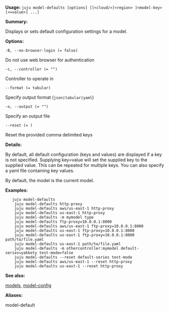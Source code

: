 **Usage:** `juju model-defaults [options] [[<cloud/>]<region> ]<model-key>[<=value>] ...]`

**Summary:**

Displays or sets default configuration settings for a model.

**Options:**

`-B, --no-browser-login (= false)`

Do not use web browser for authentication

`-c, --controller (= "")`

Controller to operate in

`--format (= tabular)`

Specify output format (`json|tabular|yaml`)

`-o, --output (= "")`

Specify an output file

`--reset (= )`

Reset the provided comma delimited keys

**Details:**

By default, all default configuration (keys and values) are displayed if a key is not specified. Supplying key=value will set the supplied key to the supplied value. This can be repeated for multiple keys. You can also specify a yaml file containing key values.

By default, the model is the current model.

**Examples:**

       juju model-defaults
        juju model-defaults http-proxy
        juju model-defaults aws/us-east-1 http-proxy
        juju model-defaults us-east-1 http-proxy
        juju model-defaults -m mymodel type
        juju model-defaults ftp-proxy=10.0.0.1:8000
        juju model-defaults aws/us-east-1 ftp-proxy=10.0.0.1:8000
        juju model-defaults us-east-1 ftp-proxy=10.0.0.1:8000
        juju model-defaults us-east-1 ftp-proxy=10.0.0.1:8000 path/to/file.yaml
        juju model-defaults us-east-1 path/to/file.yaml    
        juju model-defaults -m othercontroller:mymodel default-series=yakkety test-mode=false
        juju model-defaults --reset default-series test-mode
        juju model-defaults aws/us-east-1 --reset http-proxy
        juju model-defaults us-east-1 --reset http-proxy
**See also:**

[models](https://discourse.jujucharms.com/t/command-models/1771), [model-config](https://discourse.jujucharms.com/t/command-model-config/1768)

**Aliases:**

model-default
